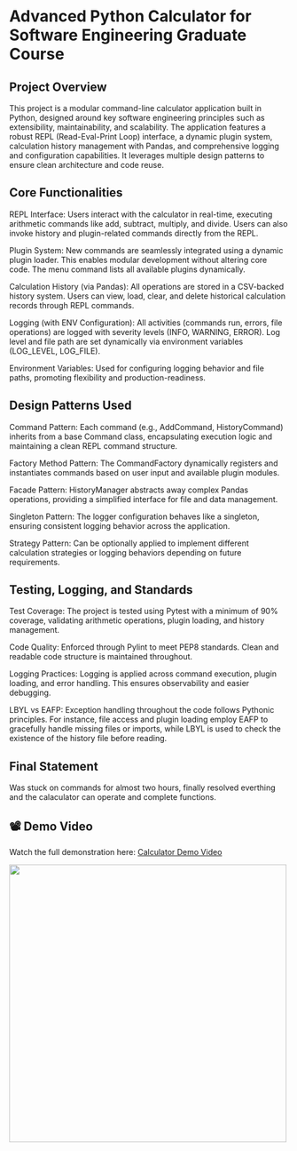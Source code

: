 # Advanced Python Calculator for Software Engineering Graduate Course

## Project Overview

This project is a modular command-line calculator application built in Python, designed around key software engineering principles such as extensibility, maintainability, and scalability. The application features a robust REPL (Read-Eval-Print Loop) interface, a dynamic plugin system, calculation history management with Pandas, and comprehensive logging and configuration capabilities. It leverages multiple design patterns to ensure clean architecture and code reuse.

## Core Functionalities
REPL Interface: Users interact with the calculator in real-time, executing arithmetic commands like add, subtract, multiply, and divide. Users can also invoke history and plugin-related commands directly from the REPL.

Plugin System: New commands are seamlessly integrated using a dynamic plugin loader. This enables modular development without altering core code. The menu command lists all available plugins dynamically.

Calculation History (via Pandas): All operations are stored in a CSV-backed history system. Users can view, load, clear, and delete historical calculation records through REPL commands.

Logging (with ENV Configuration): All activities (commands run, errors, file operations) are logged with severity levels (INFO, WARNING, ERROR). Log level and file path are set dynamically via environment variables (LOG_LEVEL, LOG_FILE).

Environment Variables: Used for configuring logging behavior and file paths, promoting flexibility and production-readiness.

## Design Patterns Used
Command Pattern: Each command (e.g., AddCommand, HistoryCommand) inherits from a base Command class, encapsulating execution logic and maintaining a clean REPL command structure.

Factory Method Pattern: The CommandFactory dynamically registers and instantiates commands based on user input and available plugin modules.

Facade Pattern: HistoryManager abstracts away complex Pandas operations, providing a simplified interface for file and data management.

Singleton Pattern: The logger configuration behaves like a singleton, ensuring consistent logging behavior across the application.

Strategy Pattern: Can be optionally applied to implement different calculation strategies or logging behaviors depending on future requirements.

## Testing, Logging, and Standards
Test Coverage: The project is tested using Pytest with a minimum of 90% coverage, validating arithmetic operations, plugin loading, and history management.

Code Quality: Enforced through Pylint to meet PEP8 standards. Clean and readable code structure is maintained throughout.

Logging Practices: Logging is applied across command execution, plugin loading, and error handling. This ensures observability and easier debugging.

LBYL vs EAFP: Exception handling throughout the code follows Pythonic principles. For instance, file access and plugin loading employ EAFP to gracefully handle missing files or imports, while LBYL is used to check the existence of the history file before reading.

## Final Statement
Was stuck on commands for almost two hours, finally resolved everthing and the calaculator can operate and complete functions.
## 📽️ Demo Video

Watch the full demonstration here: [Calculator Demo Video](https://drive.google.com/file/d/11ShVReSW9mzxVcrC2Uoj_cN_66kc8TuA/view?usp=sharing)

<img src="https://drive.google.com/file/d/11ShVReSW9mzxVcrC2Uoj_cN_66kc8TuA/view?usp=sharing" width="500" />
